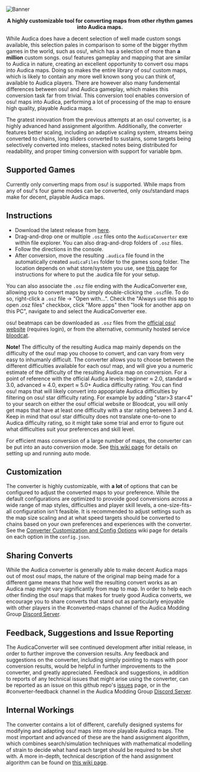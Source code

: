
![Banner](https://i.imgur.com/TLKSbJc.png "Banner")

<p align="center">
<b>A highly customizable tool for converting maps from other rhythm games into Audica maps.</b><br>

While Audica does have a decent selection of well made custom songs available, this selection pales in comparison to some of the bigger rhythm games in the world, such as osu!, which has a selection of more than **a million** custom songs. osu! features gameplay and mapping that are similar to Audica in nature, creating an excellent opportunity to convert osu maps into Audica maps. Doing so makes the entire library of osu! custom maps, which is likely to contain any more well known song you can think of, available to Audica players. There are however also many fundemental differences between osu! and Audica gameplay, which makes this conversion task far from trivial. This conversion tool enables conversion of osu! maps into Audica, performing a lot of processing of the map to ensure high quality, playable Audica maps.

The gratest innovation from the previous attempts at an osu! converter, is a highly advanced hand assignment algorithm. Additionally, the converter features better scaling, including an adaptive scaling system, streams being converted to chains, long sliders converted to sustains, some targets being selectively converted into melees, stacked notes being distributed for readability, and proper timing conversion with support for variable bpm.
</p>

## Supported Games
Currently only converting maps from osu! is supported. While maps from any of osu!'s four game modes can be converted, only osu!standard maps make for decent, playable Audica maps.

## Instructions
* Download the latest release from [here](https://github.com/octoberU/AudicaConverter/releases).
* Drag-and-drop one or multiple `.osz` files onto the `AudicaConverter` exe within file explorer. You can also drag-and-drop folders of `.osz` files.
* Follow the directions in the console.
* After conversion, move the resulting `.audica` file found in the automatically created `audicaFiles` folder to the games song folder. The location depends on what store/system you use, see [this page](http://www.audica.wiki/audicawiki/index.php/How_To_Get_Custom_Songs) for instructions for where to put the .audica file for your setup.

You can also associate the `.osz` file ending with the AudicaConverter exe, allowing you to convert maps by simply double-clicking the `.osz`file. To do so, right-click a `.osz` file -> "Open with...". Check the "Always use this app to open .osz files" checkbox, click "More apps" then "look for another app on this PC", navigate to and select the AudicaConverter exe.

osu! beatmaps can be downloaded as `.osz` files from the [official osu! website](https://osu.ppy.sh/beatmapsets?m=0) (requires login), or from the alternative, community hosted service [bloodcat](https://bloodcat.com/osu/?q=&c=b&s=1,2,3,4&m=0&g=&l=). 

**Note!** The difficulty of the resulting Audica map mainly depends on the difficulty of the osu! map you choose to convert, and can vary from very easy to inhumanly difficult. The converter allows you to choose between the different difficulties available for each osu! map, and will give you a numeric estimate of the difficulty of the resulting Audica map on conversion. For a point of reference with the official Audica levels: beginner ≈ 2.0, standard ≈ 3.0, advanced ≈ 4.0, expert ≈ 5.0+ Audica difficulty rating. You can find osu! maps that will likely convert into appopriate Audica difficulties by filtering on osu! star difficulty rating. For example by adding "star>3 star<4" to your search on either the osu! official website or Bloodcat, you will only get maps that have at least one difficulty with a star rating between 3 and 4. Keep in mind that osu! star difficulty does not translate one-to-one to Audica difficulty rating, so it might take some trial and error to figure out what difficulties suit your preferences and skill level.

For efficient mass conversion of a large number of maps, the converter can be put into an auto conversion mode. See [this wiki page](https://github.com/octoberU/AudicaConverter/wiki/Auto-Conversion-Mode-Configuration-and-Operation) for details on setting up and running auto mode.

## Customization
The converter is highly customizable, with **a lot** of options that can be configured to adjust the converted maps to your preference. While the default configurations are optimized to provoide good conversions across a wide range of map styles, difficulties and player skill levels, a one-size-fits-all configuration isn't feasible. It is recommended to adjust settings such as the map size scaling and at what speed targets should be converted to chains based on your own preferences and experiences with the converter. See the [Converter Customization and Config Options](https://github.com/octoberU/AudicaConverter/wiki/Converter-Customization-and-Config-Options) wiki page for details on each option in the `config.json`.

## Sharing Converts
While the Audica converter is generally able to make decent Audica maps out of most osu! maps, the nature of the original map being made for a different game means that how well the resulting convert works as an Audica map might vary significantly from map to map. In order to help each other finding the osu! maps that makes for truely good Audica converts, we encourage you to share converts that stand out as particularly enjoyable with other players in the #converted-maps channel of the Audica Modding Group [Discord Server](https://discord.gg/cakQUt5).

## Feedback, Suggestions and Issue Reporting
The AudicaConverter will see continued development after initial release, in order to further improve the conversion results. Any feedback and suggestions on the converter, including simply pointing to maps with poor conversion results, would be helpful in further improvements to the converter, and greatly appreciated. Feedback and suggestions, in addition to reports of any technical issues that might arise using the converter, can be reported as an issue on this github repo's [issues](https://github.com/octoberU/AudicaConverter/issues) page, or in the #converter-feedback channel in the Audica Modding Group [Discord Server](https://discord.gg/cakQUt5).

## Internal Workings
The converter contains a lot of different, carefully designed systems for modifying and adapting osu! maps into more playable Audica maps. The most important and advanced of these are the hand assignment algorithm, which combines search/simulation techniques with mathematical modelling of strain to decide what hand each target should be required to be shot with. A more in-depth, technical description of the hand assignment algorithm can be found on [this wiki page](https://github.com/octoberU/AudicaConverter/wiki/Hand-Selection-Algorithm:-How-It-Works).
